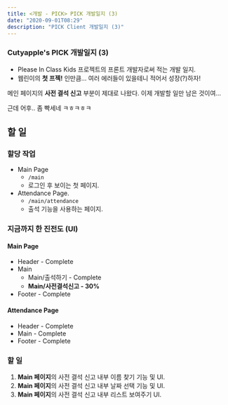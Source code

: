 ```yaml
---
title: <개발 - PICK> PICK 개발일지 (3)
date: "2020-09-01T08:29"
description: "PICK Client 개발일지 (3)"
---
```


### Cutyapple's PICK 개발일지 (3)

- Please In Class Kids 프로젝트의 프론트 개발자로써 적는 개발 일지.
- 웹린이의 **첫 프젝!** 인만큼... 여러 에러들이 있을테니 적어서 성장(?)하자!

메인 페이지의 **사전 결석 신고** 부분이 제대로 나왔다. 이제 개발할 일만 남은 것이여...

근데 어후.. 좀 빡세네 ㅋㅎㅋㅎㅋ

## 할 일

### 할당 작업

- Main Page
  - `/main`
  - 로그인 후 보이는 첫 페이지.
- Attendance Page.
  - `/main/attendance`
  - 출석 기능을 사용하는 페이지.

### 지금까지 한 진전도 (UI)

#### Main Page

- Header - Complete
- Main
  - Main/출석하기 - Complete
  - **Main/사전결석신고 - 30%**
- Footer - Complete

#### Attendance Page

- Header - Complete
- Main - Complete
- Footer - Complete

### 할 일

1. **Main 페이지**의 사전 결석 신고 내부 이름 찾기 기능 및 UI.
2. **Main 페이지**의 사전 결석 신고 내부 날짜 선택 기능 및 UI.
3. **Main 페이지**의 사전 결석 신고 내부 리스트 보여주기 UI.
